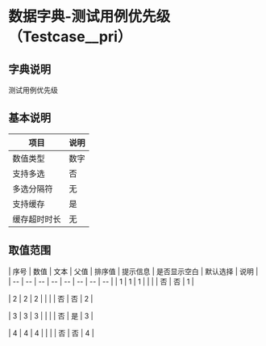 # 数据字典-测试用例优先级（Testcase__pri）
## 字典说明
测试用例优先级

## 基本说明
| 项目 | 说明 |
| -- | -- |
| 数值类型 | 数字 |
| 支持多选 | 否 |
| 多选分隔符 | 无 |
| 支持缓存 | 是 |
| 缓存超时时长 | 无 |

## 取值范围
| 序号 | 数值 | 文本 | 父值 | 排序值 | 提示信息 | 是否显示空白 | 默认选择 | 说明 |
| -- | -- | -- | -- | -- | -- | -- | -- |
| 1 | 1 | 1 |  |  |  | 否 | 否 | 1 |

| 2 | 2 | 2 |  |  |  | 否 | 否 | 2 |

| 3 | 3 | 3 |  |  |  | 否 | 是 | 3 |

| 4 | 4 | 4 |  |  |  | 否 | 否 | 4 |


